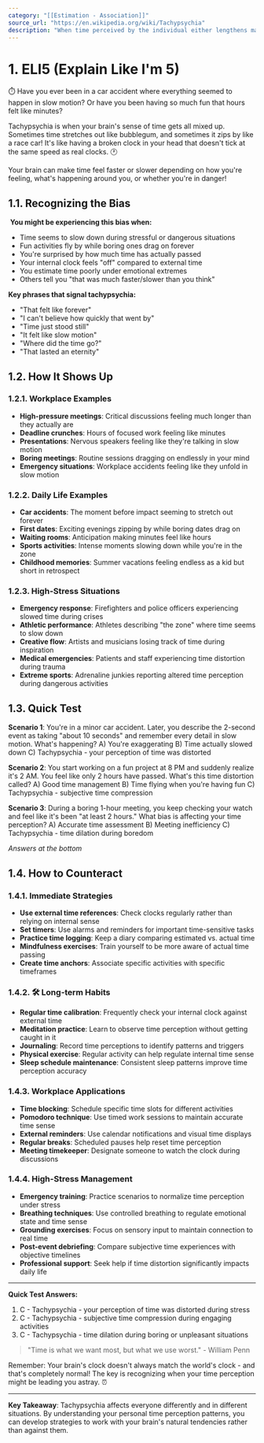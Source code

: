 ```yaml
---
category: "[[Estimation - Association]]"
source_url: "https://en.wikipedia.org/wiki/Tachypsychia"
description: "When time perceived by the individual either lengthens making events appear to slow down or contracts"
---
```


# 1. ELI5 (Explain Like I'm 5)

⏱️ Have you ever been in a car accident where everything seemed to happen in slow motion? Or have you been having so much fun that hours felt like minutes?

Tachypsychia is when your brain's sense of time gets all mixed up. Sometimes time stretches out like bubblegum, and sometimes it zips by like a race car! It's like having a broken clock in your head that doesn't tick at the same speed as real clocks. 🕐

Your brain can make time feel faster or slower depending on how you're feeling, what's happening around you, or whether you're in danger!

## 1.1. Recognizing the Bias

️ **You might be experiencing this bias when:**

- Time seems to slow down during stressful or dangerous situations
- Fun activities fly by while boring ones drag on forever
- You're surprised by how much time has actually passed
- Your internal clock feels "off" compared to external time
- You estimate time poorly under emotional extremes
- Others tell you "that was much faster/slower than you think"

**Key phrases that signal tachypsychia:**
- "That felt like forever"
- "I can't believe how quickly that went by"
- "Time just stood still"
- "It felt like slow motion"
- "Where did the time go?"
- "That lasted an eternity"

## 1.2. How It Shows Up

### 1.2.1. **Workplace Examples**

- **High-pressure meetings**: Critical discussions feeling much longer than they actually are
- **Deadline crunches**: Hours of focused work feeling like minutes
- **Presentations**: Nervous speakers feeling like they're talking in slow motion
- **Boring meetings**: Routine sessions dragging on endlessly in your mind
- **Emergency situations**: Workplace accidents feeling like they unfold in slow motion

### 1.2.2. **Daily Life Examples**

- **Car accidents**: The moment before impact seeming to stretch out forever
- **First dates**: Exciting evenings zipping by while boring dates drag on
- **Waiting rooms**: Anticipation making minutes feel like hours
- **Sports activities**: Intense moments slowing down while you're in the zone
- **Childhood memories**: Summer vacations feeling endless as a kid but short in retrospect

### 1.2.3. **High-Stress Situations**

- **Emergency response**: Firefighters and police officers experiencing slowed time during crises
- **Athletic performance**: Athletes describing "the zone" where time seems to slow down
- **Creative flow**: Artists and musicians losing track of time during inspiration
- **Medical emergencies**: Patients and staff experiencing time distortion during trauma
- **Extreme sports**: Adrenaline junkies reporting altered time perception during dangerous activities

## 1.3. Quick Test

**Scenario 1**: You're in a minor car accident. Later, you describe the 2-second event as taking "about 10 seconds" and remember every detail in slow motion. What's happening?
A) You're exaggerating
B) Time actually slowed down
C) Tachypsychia - your perception of time was distorted

**Scenario 2**: You start working on a fun project at 8 PM and suddenly realize it's 2 AM. You feel like only 2 hours have passed. What's this time distortion called?
A) Good time management
B) Time flying when you're having fun
C) Tachypsychia - subjective time compression

**Scenario 3**: During a boring 1-hour meeting, you keep checking your watch and feel like it's been "at least 2 hours." What bias is affecting your time perception?
A) Accurate time assessment
B) Meeting inefficiency
C) Tachypsychia - time dilation during boredom

*Answers at the bottom*

## 1.4. How to Counteract

### 1.4.1. **Immediate Strategies**

- **Use external time references**: Check clocks regularly rather than relying on internal sense
- **Set timers**: Use alarms and reminders for important time-sensitive tasks
- **Practice time logging**: Keep a diary comparing estimated vs. actual time
- **Mindfulness exercises**: Train yourself to be more aware of actual time passing
- **Create time anchors**: Associate specific activities with specific timeframes

### 1.4.2. 🛠️ **Long-term Habits**

- **Regular time calibration**: Frequently check your internal clock against external time
- **Meditation practice**: Learn to observe time perception without getting caught in it
- **Journaling**: Record time perceptions to identify patterns and triggers
- **Physical exercise**: Regular activity can help regulate internal time sense
- **Sleep schedule maintenance**: Consistent sleep patterns improve time perception accuracy

### 1.4.3. **Workplace Applications**

- **Time blocking**: Schedule specific time slots for different activities
- **Pomodoro technique**: Use timed work sessions to maintain accurate time sense
- **External reminders**: Use calendar notifications and visual time displays
- **Regular breaks**: Scheduled pauses help reset time perception
- **Meeting timekeeper**: Designate someone to watch the clock during discussions

### 1.4.4. **High-Stress Management**

- **Emergency training**: Practice scenarios to normalize time perception under stress
- **Breathing techniques**: Use controlled breathing to regulate emotional state and time sense
- **Grounding exercises**: Focus on sensory input to maintain connection to real time
- **Post-event debriefing**: Compare subjective time experiences with objective timelines
- **Professional support**: Seek help if time distortion significantly impacts daily life

---

**Quick Test Answers:**
1. C - Tachypsychia - your perception of time was distorted during stress
2. C - Tachypsychia - subjective time compression during engaging activities
3. C - Tachypsychia - time dilation during boring or unpleasant situations

> "Time is what we want most, but what we use worst." - William Penn

Remember: Your brain's clock doesn't always match the world's clock - and that's completely normal! The key is recognizing when your time perception might be leading you astray. ⏰

---

**Key Takeaway**: Tachypsychia affects everyone differently and in different situations. By understanding your personal time perception patterns, you can develop strategies to work with your brain's natural tendencies rather than against them.

